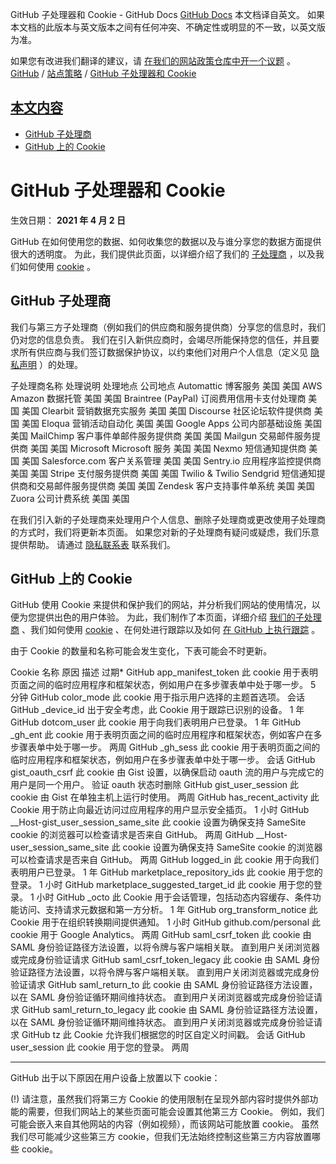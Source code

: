 GitHub 子处理器和 Cookie - GitHub Docs
[GitHub Docs](/cn)
本文档译自英文。 如果本文档的此版本与英文版本之间有任何冲突、不确定性或明显的不一致，以英文版为准。

如果您有改进我们翻译的建议，请
[在我们的网站政策仓库中开一个议题](https://github.com/github/site-policy/issues)
。
[GitHub](/cn/github)
/
[站点策略](/cn/github/site-policy)
/
[GitHub 子处理器和 Cookie](/cn/github/site-policy/github-subprocessors-and-cookies)

## [本文内容](#in-this-article)
- [GitHub 子处理商](#github-subprocessors)
- [GitHub 上的 Cookie](#cookies-on-github)

# GitHub 子处理器和 Cookie

生效日期：
**2021 年 4 月 2 日**

GitHub 在如何使用您的数据、如何收集您的数据以及与谁分享您的数据方面提供很大的透明度。 为此，我们提供此页面，以详细介绍了我们的
[子处理商](#github-subprocessors)
，以及我们如何使用
[cookie](#cookies-on-github)
。

## GitHub 子处理商

我们与第三方子处理商（例如我们的供应商和服务提供商）分享您的信息时，我们仍对您的信息负责。 我们在引入新供应商时，会竭尽所能保持您的信任，并且要求所有供应商与我们签订数据保护协议，以约束他们对用户个人信息（定义见
[隐私声明](/cn/articles/github-privacy-statement)
）的处理。

子处理商名称
处理说明
处理地点
公司地点
Automattic
博客服务
美国
美国
AWS Amazon
数据托管
美国
美国
Braintree (PayPal)
订阅费用信用卡支付处理商
美国
美国
Clearbit
营销数据充实服务
美国
美国
Discourse
社区论坛软件提供商
美国
美国
Eloqua
营销活动自动化
美国
美国
Google Apps
公司内部基础设施
美国
美国
MailChimp
客户事件单邮件服务提供商
美国
美国
Mailgun
交易邮件服务提供商
美国
美国
Microsoft
Microsoft 服务
美国
美国
Nexmo
短信通知提供商
美国
美国
Salesforce.com
客户关系管理
美国
美国
Sentry.io
应用程序监控提供商
美国
美国
Stripe
支付服务提供商
美国
美国
Twilio &amp; Twilio Sendgrid
短信通知提供商和交易邮件服务提供商
美国
美国
Zendesk
客户支持事件单系统
美国
美国
Zuora
公司计费系统
美国
美国

在我们引入新的子处理商来处理用户个人信息、删除子处理商或更改使用子处理商的方式时，我们将更新本页面。 如果您对新的子处理商有疑问或疑虑，我们乐意提供帮助。 请通过
[隐私联系表](https://github.com/contact/privacy)
联系我们。

## GitHub 上的 Cookie

GitHub 使用 Cookie 来提供和保护我们的网站，并分析我们网站的使用情况，以便为您提供出色的用户体验。 为此，我们制作了本页面，详细介绍
[我们的子处理商](#github-subprocessors)
、我们如何使用
[cookie](#cookies-on-github)
、在何处进行跟踪以及如何
[在 GitHub 上执行跟踪](#tracking-on-github)
。

由于 Cookie 的数量和名称可能会发生变化，下表可能会不时更新。

Cookie 名称
原因
描述
过期*
GitHub
app_manifest_token
此 cookie 用于表明页面之间的临时应用程序和框架状态，例如用户在多步骤表单中处于哪一步。
5 分钟
GitHub
color_mode
此 cookie 用于指示用户选择的主题首选项。
会话
GitHub
_device_id
出于安全考虑，此 Cookie 用于跟踪已识别的设备。
1 年
GitHub
dotcom_user
此 cookie 用于向我们表明用户已登录。
1 年
GitHub
_gh_ent
此 cookie 用于表明页面之间的临时应用程序和框架状态，例如客户在多步骤表单中处于哪一步。
两周
GitHub
_gh_sess
此 cookie 用于表明页面之间的临时应用程序和框架状态，例如用户在多步骤表单中处于哪一步。
会话
GitHub
gist_oauth_csrf
此 cookie 由 Gist 设置，以确保启动 oauth 流的用户与完成它的用户是同一个用户。
验证 oauth 状态时删除
GitHub
gist_user_session
此 cookie 由 Gist 在单独主机上运行时使用。
两周
GitHub
has_recent_activity
此 Cookie 用于防止向最近访问过应用程序的用户显示安全插页。
1 小时
GitHub
__Host-gist_user_session_same_site
此 cookie 设置为确保支持 SameSite cookie 的浏览器可以检查请求是否来自 GitHub。
两周
GitHub
__Host-user_session_same_site
此 cookie 设置为确保支持 SameSite cookie 的浏览器可以检查请求是否来自 GitHub。
两周
GitHub
logged_in
此 cookie 用于向我们表明用户已登录。
1 年
GitHub
marketplace_repository_ids
此 cookie 用于您的登录。
1 小时
GitHub
marketplace_suggested_target_id
此 cookie 用于您的登录。
1 小时
GitHub
_octo
此 Cookie 用于会话管理，包括动态内容缓存、条件功能访问、支持请求元数据和第一方分析。
1 年
GitHub
org_transform_notice
此 Cookie 用于在组织转换期间提供通知。
1 小时
GitHub
github.com/personal
此 cookie 用于 Google Analytics。
两周
GitHub
saml_csrf_token
此 cookie 由 SAML 身份验证路径方法设置，以将令牌与客户端相关联。
直到用户关闭浏览器或完成身份验证请求
GitHub
saml_csrf_token_legacy
此 cookie 由 SAML 身份验证路径方法设置，以将令牌与客户端相关联。
直到用户关闭浏览器或完成身份验证请求
GitHub
saml_return_to
此 cookie 由 SAML 身份验证路径方法设置，以在 SAML 身份验证循环期间维持状态。
直到用户关闭浏览器或完成身份验证请求
GitHub
saml_return_to_legacy
此 cookie 由 SAML 身份验证路径方法设置，以在 SAML 身份验证循环期间维持状态。
直到用户关闭浏览器或完成身份验证请求
GitHub
tz
此 Cookie 允许我们根据您的时区自定义时间戳。
会话
GitHub
user_session
此 cookie 用于您的登录。
两周

***
GitHub 出于以下原因在用户设备上放置以下 cookie：

(!) 请注意，虽然我们将第三方 Cookie 的使用限制在呈现外部内容时提供外部功能的需要，但我们网站上的某些页面可能会设置其他第三方 Cookie。 例如，我们可能会嵌入来自其他网站的内容（例如视频），而该网站可能放置 cookie。 虽然我们尽可能减少这些第三方 cookie，但我们无法始终控制这些第三方内容放置哪些 cookie。
